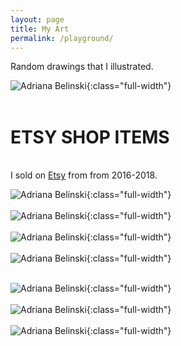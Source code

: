 ```yaml
---
layout: page
title: My Art
permalink: /playground/
---
```


<p>Random drawings that I illustrated.</p>

![Adriana Belinski](/assets/images/Untitled_Artwork.jpg){:class="full-width"}
<br><br>

<h1>ETSY SHOP ITEMS </h1>
<br>
I sold on <a href="https://www.etsy.com/shop/StarlightParfait/sold?ref=pagination&page=2">Etsy</a> from from 2016-2018.

![Adriana Belinski](/assets/images/Playground12.png){:class="full-width"}
<br><br>
![Adriana Belinski](/assets/images/dress4.jpg){:class="full-width"}
<br><br>
![Adriana Belinski](/assets/images/dress2.jpg){:class="full-width"}
<br><br>
![Adriana Belinski](/assets/images/Playground11.png){:class="full-width"}
<br><br>

![Adriana Belinski](/assets/images/Playground8.jpg){:class="full-width"}
<br><br>
![Adriana Belinski](/assets/images/Playground9.jpg){:class="full-width"}
<br><br>
![Adriana Belinski](/assets/images/Playground10.jpg){:class="full-width"}
<br><br>